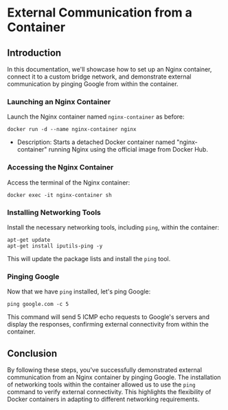 # External Communication from a Container

## Introduction

In this documentation, we'll showcase how to set up an Nginx container, connect it to a custom bridge network, and demonstrate external communication by pinging Google from within the container.

### Launching an Nginx Container

Launch the Nginx container named `nginx-container` as before:

```shell
docker run -d --name nginx-container nginx
```
- Description: Starts a detached Docker container named "nginx-container" running Nginx using the official image from Docker Hub.

### Accessing the Nginx Container

Access the terminal of the Nginx container:

```shell
docker exec -it nginx-container sh
```

### Installing Networking Tools

Install the necessary networking tools, including `ping`, within the container:

```shell
apt-get update
apt-get install iputils-ping -y
```

This will update the package lists and install the `ping` tool.

### Pinging Google

Now that we have `ping` installed, let's ping Google:

```shell
ping google.com -c 5
```

This command will send 5 ICMP echo requests to Google's servers and display the responses, confirming external connectivity from within the container.

## Conclusion

By following these steps, you've successfully demonstrated external communication from an Nginx container by pinging Google. The installation of networking tools within the container allowed us to use the `ping` command to verify external connectivity. This highlights the flexibility of Docker containers in adapting to different networking requirements.